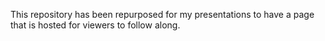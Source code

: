 This repository has been repurposed for my presentations to have a page that is hosted for viewers to follow along.
